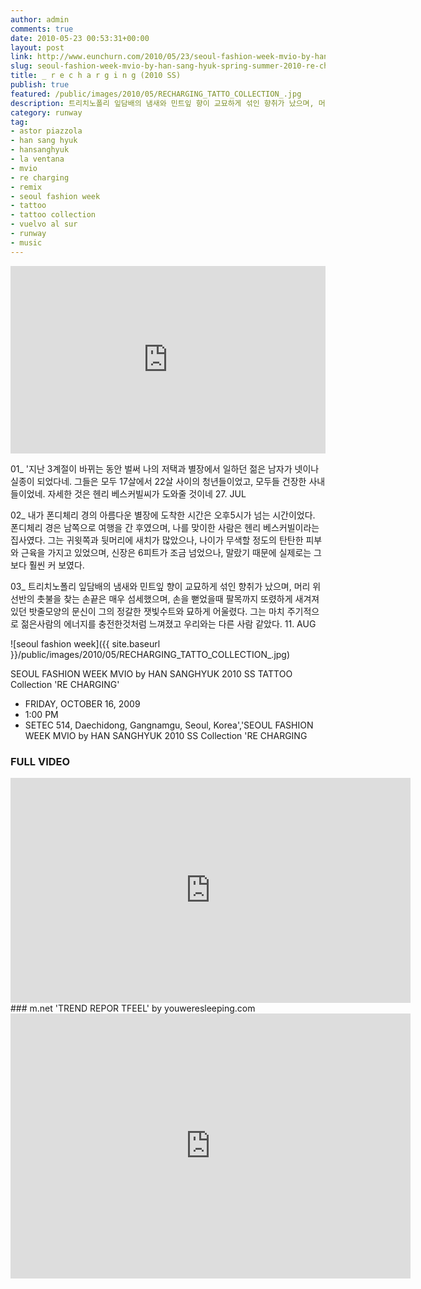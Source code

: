 ```yaml
---
author: admin
comments: true
date: 2010-05-23 00:53:31+00:00
layout: post
link: http://www.eunchurn.com/2010/05/23/seoul-fashion-week-mvio-by-han-sang-hyuk-spring-summer-2010-re-charging/
slug: seoul-fashion-week-mvio-by-han-sang-hyuk-spring-summer-2010-re-charging
title: _ r e c h a r g i n g (2010 SS)
publish: true
featured: /public/images/2010/05/RECHARGING_TATTO_COLLECTION_.jpg
description: 트리치노폴리 잎담배의 냄새와 민트잎 향이 교묘하게 섞인 향취가 났으며, 머리 위 선반의 촛불을 찾는 손끝은 매우 섬세했으며, 손을 뻗었을때 팔목까지 또렸하게 새겨져 있던 밧줄모양의 문신이 그의 정갈한 잿빛수트와 묘하게 어울렸다. 그는 마치 주기적으로 젊은사람의 에너지를 충전한것처럼 느껴졌고 우리와는 다른 사람 같았다.
category: runway
tag:
- astor piazzola
- han sang hyuk
- hansanghyuk
- la ventana
- mvio
- re charging
- remix
- seoul fashion week
- tattoo
- tattoo collection
- vuelvo al sur
- runway
- music
---
```

<iframe width="100%" height="300" scrolling="no" frameborder="no" src="https://w.soundcloud.com/player/?url=https%3A//api.soundcloud.com/tracks/1260248&amp;color=%23ff5500&amp;auto_play=false&amp;hide_related=false&amp;show_comments=true&amp;show_user=true&amp;show_reposts=false&amp;show_teaser=true&amp;visual=true"></iframe>


01_ '지난 3계절이 바뀌는 동안 벌써 나의 저택과 별장에서 일하던 젊은 남자가 넷이나 실종이 되었다네. 그들은 모두 17살에서 22살 사이의 청년들이었고, 모두들 건장한 사내들이었네. 자세한 것은 헨리 베스커빌씨가 도와줄 것이네 27. JUL

02_ 내가 폰디체리 경의 아름다운 별장에 도착한 시간은 오후5시가 넘는 시간이었다.
폰디체리 경은 남쪽으로 여행을 간 후였으며, 나를 맞이한 사람은 헨리 베스커빌이라는 집사였다. 그는 귀윗쪽과 뒷머리에 새치가 많았으나, 나이가 무색할 정도의 탄탄한 피부와 근육을 가지고 있었으며, 신장은 6피트가 조금 넘었으나, 말랐기 때문에 실제로는 그보다 훨씬 커 보였다.

03_ 트리치노폴리 잎담배의 냄새와 민트잎 향이 교묘하게 섞인 향취가 났으며, 머리 위 선반의 촛불을 찾는 손끝은 매우 섬세했으며, 손을 뻗었을때 팔목까지 또렸하게 새겨져 있던 밧줄모양의 문신이 그의 정갈한 잿빛수트와 묘하게 어울렸다. 그는 마치 주기적으로 젊은사람의 에너지를 충전한것처럼 느껴졌고 우리와는 다른 사람 같았다. 11. AUG

![seoul fashion week]({{ site.baseurl }}/public/images/2010/05/RECHARGING_TATTO_COLLECTION_.jpg)

SEOUL FASHION WEEK MVIO by HAN SANGHYUK 2010 SS TATTOO Collection 'RE CHARGING'

- FRIDAY, OCTOBER 16, 2009
- 1:00 PM
- SETEC 514, Daechidong, Gangnamgu, Seoul, Korea','SEOUL FASHION WEEK MVIO by HAN SANGHYUK 2010 SS Collection 'RE CHARGING

### FULL VIDEO
<div class="videoWrapper">
<iframe src="https://player.vimeo.com/video/10650004" width="640" height="360" frameborder="0" webkitallowfullscreen mozallowfullscreen allowfullscreen></iframe>
</div>
### m.net 'TREND REPOR TFEEL' by youweresleeping.com
<div class="videoWrapper">
<iframe src="https://player.vimeo.com/video/11520075" width="640" height="424" frameborder="0" webkitallowfullscreen mozallowfullscreen allowfullscreen></iframe>
</div>
